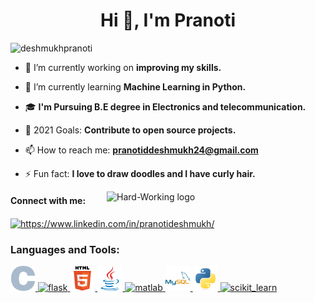 

<h1 align="center">Hi 👋, I'm Pranoti</h1>
<p align="left"> <img src="https://komarev.com/ghpvc/?username=deshmukhpranoti&label=Profile%20views&color=0e75b6&style=flat" alt="deshmukhpranoti" /> </p>






- 🔭 I’m currently working on **improving my skills.**

- 🌱 I’m currently learning **Machine Learning in Python.**

- 🎓 **I'm Pursuing B.E degree in Electronics and telecommunication.**

- 🥅 2021 Goals: **Contribute to open source projects.**

- 📫 How to reach me: **pranotiddeshmukh24@gmail.com**

- ⚡ Fun fact: **I love to draw doodles and I have curly hair.** 

<img  align="right" width='350' alt='Hard-Working logo'  src="https://cdn.dribbble.com/users/1848694/screenshots/4452371/dribdesgindeskgif.gif">


<h4 align="left">Connect with me:</h4>
<p align="left">
<a href="https://linkedin.com/in/https://www.linkedin.com/in/pranotideshmukh/" target="blank"><img align="center" src="https://cdn.jsdelivr.net/npm/simple-icons@3.0.1/icons/linkedin.svg" alt="https://www.linkedin.com/in/pranotideshmukh/" height="30" width="40" /></a>
</p>

<h3 align="left">Languages and Tools:</h3>
<p align="left"> <a href="https://www.cprogramming.com/" target="_blank"> <img src="https://raw.githubusercontent.com/devicons/devicon/master/icons/c/c-original.svg" alt="c" width="40" height="40"/> </a> <a href="https://flask.palletsprojects.com/" target="_blank"> <img src="https://www.vectorlogo.zone/logos/pocoo_flask/pocoo_flask-icon.svg" alt="flask" width="40" height="40"/> </a> <a href="https://www.w3.org/html/" target="_blank"> <img src="https://raw.githubusercontent.com/devicons/devicon/master/icons/html5/html5-original-wordmark.svg" alt="html5" width="40" height="40"/> </a> <a href="https://www.java.com" target="_blank"> <img src="https://raw.githubusercontent.com/devicons/devicon/master/icons/java/java-original.svg" alt="java" width="40" height="40"/> </a> <a href="https://www.mathworks.com/" target="_blank"> <img src="https://raw.githubusercontent.com/simple-icons/simple-icons/master/icons/mathworks.svg" alt="matlab" width="40" height="40"/> </a> <a href="https://www.mysql.com/" target="_blank"> <img src="https://raw.githubusercontent.com/devicons/devicon/master/icons/mysql/mysql-original-wordmark.svg" alt="mysql" width="40" height="40"/> </a> <a href="https://www.python.org" target="_blank"> <img src="https://raw.githubusercontent.com/devicons/devicon/master/icons/python/python-original.svg" alt="python" width="40" height="40"/> </a> <a href="https://scikit-learn.org/" target="_blank"> <img src="https://upload.wikimedia.org/wikipedia/commons/0/05/Scikit_learn_logo_small.svg" alt="scikit_learn" width="40" height="40"/> </a> </p>



